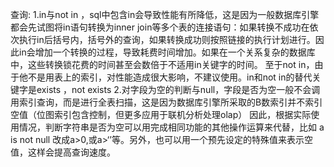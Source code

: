 查询:
1.in与not in ，sql中包含in会导致性能有所降低，这是因为一般数据库引擎都会先试图将in语句转换为inner join等多个表的连接语句：如果转换不成功在依次执行in后括号内，括号外的查询，如果转换成功则按照链接的执行计划进行。因此in会增加一个转换的过程，导致耗费时间增加。如果在一个关系复杂的数据库中，这些转换锁花费的时间甚至会数倍于不适用in关键字的时间。
至于not in，由于他不是用表上的索引，对性能造成很大影响，不建议使用。in和not in的替代关键字是exists ，not exists
2.对字段为空的判断与null，字段是否为空一般不会调用索引查询，而是进行全表扫描，这是因为数据库引擎所采取的B数索引并不索引空值（位图索引包含控制，但更多应用于联机分析处理olap）
因此，根据实际使用情况，判断字符串是否为空可以用完成相同功能的其他操作运算来代替，比如 a is not null 改成a>0,或a>‘’等。另外，也可以用一个预先设定的特殊值来表示空值，这样会提高查询速度。


